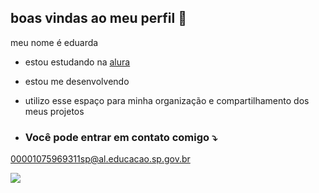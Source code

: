 ## boas vindas ao meu perfil 🍒

meu nome é eduarda

- estou estudando na [alura](https://www.alura.com.br)
- estou me desenvolvendo
- utilizo esse espaço para minha organização e compartilhamento dos meus projetos

- ### Você pode entrar em contato comigo ⤵️



00001075969311sp@al.educacao.sp.gov.br

![](https://tenor.com/pt-BR/search/tridente-gifs)
